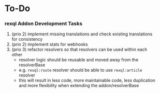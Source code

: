 # To-Do

### rexql Addon Development Tasks

1. (prio 2) implement missing translations and check existing translations for consistency
2. (prio 2) implement stats for webhooks
3. (prio 3) refactor resolvers so that resolvers can be used within each other
   - resolver logic should be reusable and moved away from the resolverBase
   - e.g. `rexql:route` resolver should be able to use `rexql:article` resolver
   - this will result in less code, more maintainable code, less duplication and more flexibility when extending the addon/resolverBase
